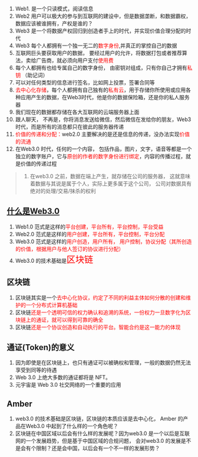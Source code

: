 1. Web1. 是一个只读模式，阅读信息
2. Web2 用户可以极大的参与到互联网的建设中，但是数据垄断，和数据霸权， 数据应该被谁拥有，产权是谁的？
3. Web3 是一个将数据产权回归到创造者手上的时代，并实现价值合理分配的时代
4. Web3 每个人都拥有一个独一无二的<font color="red">数字身份</font>,并真正的掌控自己的数据
5. 互联网巨头要获取用户的数据， 要经过用户的允许，将数据打包或者推荐算法，卖给广告商，就必须向用户支付<font color="red">使用费</font>
6. 每个人都拥有也给专属自己的数字身份， 由密钥对组成，只有你自己才拥有<font color="red">私钥</font> （助记词）
7. 可以对任何类型的信息进行签名，比如网上投票，签署合同等
8. <font color="red">去中心化存储</font>，每个人都拥有自己独有的<font color="red">私有云</font>，用于存储你所使用或应用各种应用产生的数据，在Web3时代，他是你的数据保险箱，还是你的私人服务器
9. 我们现在的数据都存储在各大互联网的云端服务器上面
10. 跟人聊天， 不再是，你将消息发送给微信，然后微信在发给你的朋友，Web3时代，而是所有的消息都只在彼此的服务器传递
11. <font color="red">价值的传递和分配：</font>web2.0 主要解决的是还是信息的传递，没办法实现<font color="red">价值的流通</font>
12. 在Web3.0 时代，任何的一个内容， 包括作品，图片，文字，语音等都是一个独立的数字账户，它与<font color="red">原创的作者的数字身份进行绑定</font>，内容的传播过程，就是价值的传递过程
> 1. 在web3.0 之前，数据在端上产生，就存储在公司的服务器， 这就意味着数据与其说是属于个人，实际上更多属于这个公司， 公司对数据具有绝对的处理/交易/抹杀的权利

## [什么是Web3.0](https://mp.weixin.qq.com/s/xMDNDXTeVM_MIsLTX0aQkw)
1. Web1.0 范式是这样的<font color="red">平台创建，平台所有，平台控制，平台受益</font>
2. Web2.0 范式是这样的<font color="red">用户创建，平台所有，平台控制，平台分配</font>
3. Web3.0 范式是这样的<font color="red">用户创造，用户所有， 用户控制，协议分配（其所创造的价值，根据用户与他人签订的协议进行分配）</font>
4. Web3.0 的技术基础是<font color="red" size=5>区块链</font>

## 区块链
1. 区块链其实是一个<font color="red">去中心化协议，约定了不同的利益主体如何分散的创建和维护的一个分布式计算机基础</font>
2. 区块链<font color="red">还是一个透明可信的权力确认和追溯的系统，一份权力一旦数字化为区块链上的通证，就可以得到可靠的确全</font>
3. 区块链<font color="red">还是一个协议创造和自动执行的平台。智能合约是这一能力的体现</font>

## 通证(Token)的意义
1. 因为即使是在区块链上，也只有通证可以被确权和管理，一般的数据仍然无法享受到同等的待遇
2. Web 3.0 上绝大多数的通证都将是 NFT。
3. 元宇宙是 Web 3.0 社交网络的一个重要的应用

## Amber
1. web3.0 的技术基础是区块链，区块链的本质应该是去中心化， Amber 的产品在Web3.0 中起到了什么样的一个角色呢？
2. 区块链在中国区域以后会有什么样的发展呢？因为web3.0 是一个以后是互联网的一个发展趋势，但是基于中国区域的合规问题， 会对web3.0 的发展是不是会有个限制？还是会中国，以后会有一个不一样的发展形势？
